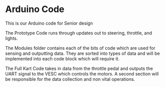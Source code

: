 # Arduino Code

This is our Arduino code for Senior design

The Prototype Code runs through updates out to steering, throttle, and lights.

The Modules folder contains each of the bits of code which are used for sensing and outputting data.
  They are sorted into types of data and will be implemented into each code block which will require it. 
  
The Full Kart Code takes in data from the throttle pedal and outputs the UART signal to the VESC which controls the motors.
  A second section will be responsible for the data collection and non vital operations.

